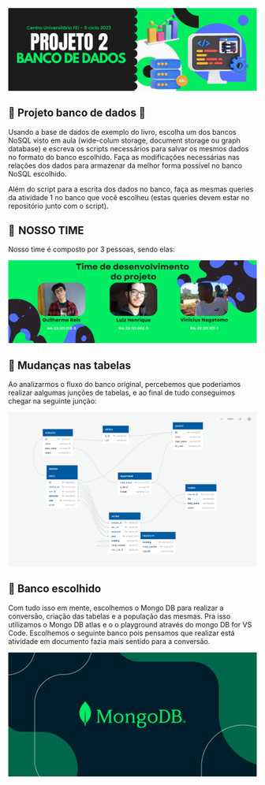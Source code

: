 <div style="allign:center;">
<img src="https://github.com/Guilherme-ReisSouza/Projeto-banco-de-Dados/blob/main/assets/bannerProjeto2.png" alt="logo"/>
</div>

## 💼 Projeto banco de dados 💼

Usando a base de dados de exemplo do livro, escolha um dos bancos NoSQL visto em aula (wide-colum storage, document storage ou graph database) e escreva os scripts necessários para salvar os mesmos dados no formato do banco escolhido. Faça as modificações necessárias nas relações dos dados para armazenar da melhor forma possível no banco NoSQL escolhido.

Além do script para a escrita dos dados no banco, faça as mesmas queries da atividade 1 no banco que você escolheu (estas queries devem estar no repositório junto com o script).

## 👔  NOSSO TIME
Nosso time é composto por 3 pessoas, sendo elas:

<div style="allign:center;">
<img src="https://github.com/Guilherme-ReisSouza/Projeto-banco-de-Dados/blob/main/assets/1.png" alt="logo"/>
</div>

## 🤔 Mudanças nas tabelas

Ao analizarmos o fluxo do banco original, percebemos que poderiamos realizar aalgumas junções de tabelas, e ao final de tudo conseguimos chegar na seguinte junção:

<div style="allign:center;">
<img src="https://github.com/Guilherme-ReisSouza/Projeto-banco-de-Dados/blob/main/assets/tabelaNova.png" alt="logo"/>
</div>

## 🤔 Banco escolhido

Com tudo isso em mente, escolhemos o Mongo DB para realizar a conversão, criação das tabelas e a população das mesmas.
Pra isso utilizamos o Mongo DB atlas  e o  o playground através do mongo DB for VS Code.
Escolhemos o seguinte banco pois pensamos que realizar está atividade em documento fazia mais sentido para a conversão.

<div style="allign:center;">
<img src="https://github.com/Guilherme-ReisSouza/Projeto-banco-de-Dados/blob/main/assets/MongoDB.png" alt="logo"/>
</div>





